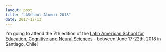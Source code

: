 ```yaml
---
layout: post
title: "LASchool Alumni 2018"
date: 2017-12-13
---
```


I'm going to attend the 7th edition of the [Latin American School for Education, Cognitive and Neural Sciences](https://www.google.com) - between June 17-22th, 2018 in Santiago, Chile!  

